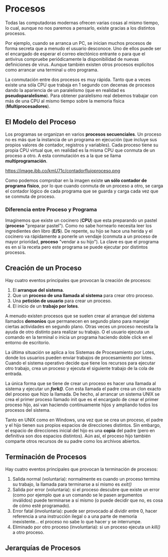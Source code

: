 # Procesos
Todas las computadoras modernas ofrecen varias cosas al mismo tiempo, lo cual, aunque no nos paremos a pensarlo, existe gracias a los distintos procesos.

Por ejemplo, cuando se arranca un PC, se inician muchos procesos de forma secreta que a menudo el usuario desconoce. Uno de ellos puede ser el encargado de esperar el correo electónico entrante o para que el antivirus compruebe periódicamente la disponibilidad de nuevas definiciones de virus. Aunque también existen otros procesos explícitos como arrancar una terminal u otro programa.

La conmutación entre dos procesos es muy rápida. Tanto que a veces existe una sóla CPU que trabaja en 1 segundo con decenas de procesos dando la apariencia de un paralelismo (que en realidad es **pseudoparalelismo**). Para obtener paralelismo real debemos trabajar con más de una CPU al mismo tiempo sobre la memoria física (**Multiprocesadores**).

## El Modelo del Proceso
Los programas se organizan en varios **procesos secuenciales**. Un proceso no es más que la instancia de un programa en ejecución (que incluye sus propios valores de contador, registros y variables). Cada proceso tiene su propia CPU virtual que, en realidad es la misma CPU que conmuta de un proceso a otro. A esta conmutación es a la que se llama **multiprogramación**.

https://image.ibb.co/kmU71c/contadorflujoproceso.png

Como podemos comprobar en la imagen existe **un sólo contador de programa físico**, por lo que cuando conmuta de un proceso a otro, se carga el contador lógico de cada programa que se guarda y carga cada vez que se conmuta de proceso.

### Diferencia entre Proceso y Programa
Imaginemos que existe un cocinero (**CPU**) que esta preparando un pastel (**proceso** "preparar pastel"). Como no sabe hornearlo necesita leer los ingredientes den libro (**E/S**). De repente, su hijo se hace una herida y el cocinero va rápidamente a ponerle un vendaje (conmuta a un proceso de mayor prioridad, **proceso** "vendar a su hijo"). La clave es que el programa es en sí la receta pero este programa se puede ejecutar por distintos procesos.

## Creación de un Proceso
Hay cuatro eventos principales que provocan la creación de procesos:
1. El **arranque del sistema**.
2. Que un **proceso de una llamada al sistema** para crear otro proceso.
3. Una **petición de usuario** para crear un proceso.
4. El inicio de un **trabajo por lotes**.

A menudo existen procesos que se suelen crear al arranque del sistema llamados **demonios** que permanecen en segundo plano para manejar ciertas actividades en segundo plano. Otras veces un proceso necesita la ayuda de otro distinto para realizar su trabajo. O el usuario ejecuta un comando en la terminal o inicia un programa haciendo doble click en el entorno de escritorio.

La última situación se aplica a los Sistemas de Procesamiento por Lotes, donde los usuarios pueden enviar trabajos de procesamiento por lotes. Cuando el sistema operativo decide que tiene los recursos para ejecutar otro trabajo, crea un proceso y ejecuta el siguiente trabajo de la cola de entrada.

La única forma que se tiene de crear un proceso es hacer una llamada al sistema y ejecutar un **_fork()_**. Con esta llamada el padre crea un clon exacto del proceso que hizo la llamada. De hecho, al arrancar un sistema UNIX se crea el primer proceso llamado init que es el encargado de crear el primer proceso hijo, así van haciendo continuamente hijos y ampliando todos los procesos del sistema.

Tanto en UNIX como en Windows, una vez que se crea un proceso, el padre y el hijo tienen sus propios espacios de direcciones distintos. Sin embargo, el espacio de direcciones inicial del hijo es una **copia** del padre (pero en definitiva son dos espacios distintos). Aún así, el proceso hijo también comparte otros recursos de su padre como los archivos abiertos.

## Terminación de Procesos
Hay cuatro eventos principales que provocan la terminación de procesos:
1. Salida normal (voluntaria): normalmente es cuando un proceso termina su trabajo, la llamada para terminarse a sí mismo es _exit()_
2. Salida por error (voluntaria): si el proceso descubre que existe un error (como por ejemplo que a un comando se le pasen argumentos inválidos) puede terminarse a sí mismo (o puede decidir que no, es cosa de cómo esté programado).
3. Error fatal (involuntaria): puede ser provocado al dividir entre 0, hacer referencia a una instrucción ilegal o a una parte de memoria inexistente... el proceso no sabe lo que hacer y se interrumpe.
4. Eliminado por otro proceso (involuntaria): si un proceso ejecuta un _kill()_ a otro proceso.

## Jerarquías de Procesos
